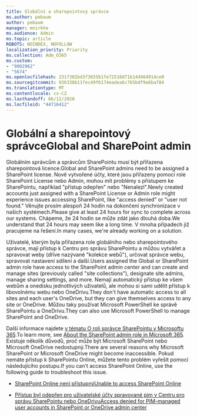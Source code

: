 ```yaml
---
title: Globální a sharepointový správce
ms.author: pebaum
author: pebaum
manager: mnirkhe
ms.audience: Admin
ms.topic: article
ROBOTS: NOINDEX, NOFOLLOW
localization_priority: Priority
ms.collection: Adm_O365
ms.custom:
- "9002962"
- "5674"
ms.openlocfilehash: 231f302bd3f3655b1fe72518d71b14d464914ce0
ms.sourcegitcommit: 936330b11fec49f6174eadea6c765bdf9e6ba784
ms.translationtype: MT
ms.contentlocale: cs-CZ
ms.lasthandoff: 06/12/2020
ms.locfileid: "44716412"
---
```

# <a name="global-and-sharepoint-admin"></a><span data-ttu-id="27129-102">Globální a sharepointový správce</span><span class="sxs-lookup"><span data-stu-id="27129-102">Global and SharePoint admin</span></span>

<span data-ttu-id="27129-103">Globálním správcům a správcům SharePointu musí být přiřazena sharepointová licence.</span><span class="sxs-lookup"><span data-stu-id="27129-103">Global and SharePoint admins need to be assigned a SharePoint license.</span></span> <span data-ttu-id="27129-104">Nově vytvořené účty, které jsou přiřazeny pomocí role SharePoint License nebo Admin, mohou mít problémy s přístupem ke SharePointu, například "přístup odepřen" nebo "Nenalezl".</span><span class="sxs-lookup"><span data-stu-id="27129-104">Newly created accounts just assigned with a SharePoint License or Admin role might experience issues accessing SharePoint, like "access denied" or "user not found."</span></span> <span data-ttu-id="27129-105">Věnujte prosím alespoň 24 hodin na dokončení synchronizace v našich systémech.</span><span class="sxs-lookup"><span data-stu-id="27129-105">Please give at least 24 hours for sync to complete across our systems.</span></span> <span data-ttu-id="27129-106">Chápeme, že 24 hodin se může zdát jako dlouhá doba.</span><span class="sxs-lookup"><span data-stu-id="27129-106">We understand that 24 hours may seem like a long time.</span></span> <span data-ttu-id="27129-107">V mnoha případech již pracujeme na řešení.</span><span class="sxs-lookup"><span data-stu-id="27129-107">In many cases, we're already working on a solution.</span></span>

<span data-ttu-id="27129-108">Uživatelé, kterým byla přiřazena role globálního nebo sharepointového správce, mají přístup k Centru pro správu SharePointu a můžou vytvářet a spravovat weby (dříve nazývané "kolekce webů"), určovat správce webu, spravovat nastavení sdílení a další.</span><span class="sxs-lookup"><span data-stu-id="27129-108">Users assigned the Global or SharePoint admin role have access to the SharePoint admin center and can create and manage sites (previously called "site collections"), designate site admins, manage sharing settings, and more.</span></span> <span data-ttu-id="27129-109">Nemají automatický přístup ke všem webům a onedisku jednotlivých uživatelů, ale mohou si sami udělit přístup k libovolnému webu nebo OneDrivu.</span><span class="sxs-lookup"><span data-stu-id="27129-109">They don't have automatic access to all sites and each user's OneDrive, but they can give themselves access to any site or OneDrive.</span></span> <span data-ttu-id="27129-110">Můžou taky používat Microsoft PowerShell ke správě SharePointu a OneDrivu.</span><span class="sxs-lookup"><span data-stu-id="27129-110">They can also use Microsoft PowerShell to manage SharePoint and OneDrive.</span></span>

<span data-ttu-id="27129-111">Další informace najdete [v tématu O roli správce SharePointu v Microsoftu 365](https://docs.microsoft.com/sharepoint/sharepoint-admin-role).</span><span class="sxs-lookup"><span data-stu-id="27129-111">To learn more, see [About the SharePoint admin role in Microsoft 365](https://docs.microsoft.com/sharepoint/sharepoint-admin-role).</span></span>
<span data-ttu-id="27129-112">Existuje několik důvodů, proč může být Microsoft SharePoint nebo Microsoft OneDrive nedostupný.</span><span class="sxs-lookup"><span data-stu-id="27129-112">There are several reasons why Microsoft SharePoint or Microsoft OneDrive might become inaccessible.</span></span> <span data-ttu-id="27129-113">Pokud nemáte přístup k SharePointu Online, můžete tento problém vyřešit pomocí následujícího postupu.</span><span class="sxs-lookup"><span data-stu-id="27129-113">If you can't access SharePoint Online, use the following guide to troubleshoot this issue.</span></span>

- [<span data-ttu-id="27129-114">SharePoint Online není přístupný</span><span class="sxs-lookup"><span data-stu-id="27129-114">Unable to access SharePoint Online</span></span>](https://docs.microsoft.com/sharepoint/troubleshoot/sharing-and-permissions/sharepoint-online-inaccessible)

- [<span data-ttu-id="27129-115">Přístup byl odepřen pro uživatelské účty spravované pim v Centru pro správu SharePointu nebo OneDrivu</span><span class="sxs-lookup"><span data-stu-id="27129-115">Access denied for PIM-managed user accounts in SharePoint or OneDrive admin center</span></span>](https://docs.microsoft.com/sharepoint/troubleshoot/administration/access-denied-to-pim-user-accounts)